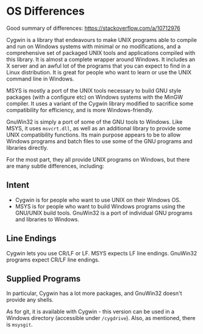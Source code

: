 # OS Differences

Good summary of differences: <https://stackoverflow.com/a/10712976>

Cygwin is a library that endeavours to make UNIX programs able to compile and
run on Windows systems with minimal or no modifications, and a comprehensive set
of packaged UNIX tools and applications compiled with this library. It is almost
a complete wrapper around Windows. It includes an X server and an awful lot of
the programs that you can expect to find in a Linux distribution. It is great
for people who want to learn or use the UNIX command line in Windows.

MSYS is mostly a port of the UNIX tools necessary to build GNU style packages
(with a configure etc) on Windows systems with the MinGW compiler. It uses a
variant of the Cygwin library modified to sacrifice some compatibility for
efficiency, and is more Windows-friendly.

GnuWin32 is simply a port of some of the GNU tools to Windows. Like MSYS, it
uses `msvcrt.dll`, as well as an additional library to provide some UNIX
compatibility functions. Its main purpose appears to be to allow Windows
programs and batch files to use some of the GNU programs and libraries directly.

For the most part, they all provide UNIX programs on Windows, but there are many
subtle differences, including:

## Intent

- Cygwin is for people who want to use UNIX on their Windows OS.
- MSYS is for people who want to build Windows programs using the GNU/UNIX build
  tools. GnuWin32 is a port of individual GNU programs and libraries to Windows.

## Line Endings

Cygwin lets you use CR/LF or LF. MSYS expects LF line endings. GnuWin32 programs
expect CR/LF line endings.

## Supplied Programs

In particular, Cygwin has a lot more packages, and GnuWin32 doesn't provide any
shells.

As for git, it is available with Cygwin - this version can be used in a Windows
directory (accessible under `/cygdrive`). Also, as mentioned, there is
`msysgit`.
